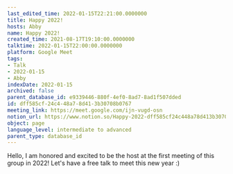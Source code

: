 ```yaml
---
last_edited_time: 2022-01-15T22:21:00.0000000
title: Happy 2022!
hosts: Abby
name: Happy 2022!
created_time: 2021-08-17T19:10:00.0000000
talktime: 2022-01-15T22:00:00.0000000
platform: Google Meet
tags:
- Talk
- 2022-01-15
- Abby
indexDate: 2022-01-15
archived: false
parent_database_id: e9339446-880f-4ef0-8ad7-8ad1f507dded
id: dff585cf-24c4-48a7-8d41-3b30708b0767
meeting_link: https://meet.google.com/ijn-vugd-osn
notion_url: https://www.notion.so/Happy-2022-dff585cf24c448a78d413b30708b0767
object: page
language_level: intermediate to advanced
parent_type: database_id
---
```


Hello, I am honored and excited to be the host at the first meeting of this group in 2022! Let's have a free talk to meet this new year :)





